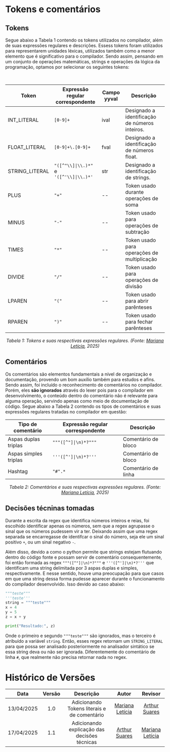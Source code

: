 

# Tokens e comentários

##  Tokens

Segue abaixo a Tabela 1 contendo os tokens utilizados no compilador, além de suas expressões regulares e descrições. Essess tokens foram utilizados para representarem unidades léxicas, utilizados também como a menor elemento que é significativo para o compilador. Sendo assim, pensando em um conjunto de operações matemáticas, strings e operações da lógica da programação, optamos por selecionar os seguintes tokens:

<br>

<center>

<table>
  <thead>
    <tr>
      <th>Token</th>
      <th>Expressão regular correspondente</th>
      <th>Campo yyval</th>
      <th>Descrição</th>
    </tr>
  </thead>
  <tbody>
    <tr>
      <td>INT_LITERAL</td>
      <td><code>[0-9]+</code></td>
      <td>ival</td>
      <td>Designado a identificação de números inteiros.</td>
    </tr>
    <tr>
      <td>FLOAT_LITERAL</td>
      <td><code>[0-9]+\.[0-9]+</code></td>
      <td>fval</td>
      <td>Designado a identificação de números float.</td>
    </tr>
    <tr>
      <td>STRING_LITERAL</td>
      <td><code>&quot;([^&quot;\\]|\\.)*&quot;</code> e <code>&#39;([^&#39;\\]|\\.)*&#39;</code></td>
      <td>str</td>
      <td>Designado a identificação de strings.</td>
    </tr>
    <tr>
      <td>PLUS</td>
      <td><code>&quot;+&quot;</code></td>
      <td>--</td>
      <td>Token usado durante operações de soma</td>
    </tr>
    <tr>
      <td>MINUS</td>
      <td><code>&quot;-&quot;</code></td>
      <td>--</td>
      <td>Token usado para operações de subtração</td>
    </tr>
    <tr>
      <td>TIMES</td>
      <td><code>&quot;*&quot;</code></td>
      <td>--</td>
      <td>Token usado para operações de multiplicação</td>
    </tr>
    <tr>
      <td>DIVIDE</td>
      <td><code>&quot;/&quot;</code></td>
      <td>--</td>
      <td>Token usado para operações de divisão</td>
    </tr>
    <tr>
      <td>LPAREN</td>
      <td><code>&quot;(&quot;</code></td>
      <td>--</td>
      <td>Token usado para abrir parênteses</td>
    </tr>
    <tr>
      <td>RPAREN</td>
      <td><code>&quot;)&quot;</code></td>
      <td>--</td>
      <td>Token usado para fechar parênteses</td>
    </tr>
  </tbody>
</table>

<p><em>Tabela 1: Tokens e suas respectivas expressões regulares. (Fonte: <a href="https://github.com/Marianannn">Mariana Letícia</a>, 2025)</em></p>

</center>

## Comentários

Os comentários são elementos fundamentais a nível de organização e documentação, provendo um bom auxílio também para estudos e afins. Sendo assim, foi incluído o reconhecimento de comentários no compilador. Porém, eles **são ignorados** através do lexer pois para o compilador em desenvolvimento, o conteúdo dentro do comentário não é relevante para alguma operação, servindo apenas como meio de documentação de código. Segue abaixo a Tabela 2 contendo os tipos de comentários e suas expressões regulares tratadas no compilador em questão:

<center>

<table>
  <thead>
    <tr>
      <th>Tipo de comentário</th>
      <th>Expressão regular correspondente</th>
      <th>Descrição</th>
    </tr>
  </thead>
  <tbody>
    <tr>
      <td>Aspas duplas triplas</td>
      <td><code>&quot;&quot;&quot;([^&quot;]|\n)*?&quot;&quot;&quot;</code></td>
      <td>Comentário de bloco</td>
    </tr>
    <tr>
      <td>Aspas simples triplas</td>
      <td><code>&#39;&#39;&#39;([^&#39;]|\n)*?&#39;&#39;&#39;</code></td>
      <td>Comentário de bloco</td>
    </tr>
    <tr>
      <td>Hashtag</td>
      <td><code>&quot;#&quot;.*</code></td>
      <td>Comentário de linha</td>
    </tr>
  </tbody>
</table>

<p><em>Tabela 2: Comentários e suas respectivas expressões regulares. (Fonte: <a href="https://github.com/Marianannn">Mariana Letícia</a>, 2025)</em></p>
</center>

## Decisões técninas tomadas

Durante a escrita da regex que identifica números inteiros e reias, foi escolhido identificar apenas os números, sem que a regex agrupasse o sinal que os números pudessem vir a ter. Deixando assim que uma regex separada se encarregasse de identifcar o sinal do número, seja ele um sinal positivo `+`, ou um sinal negativo `-`.

Além disso, devido a como o python permite que strings estejam flutuando dentro do código fonte e possam servir de comentário consequentemente, foi então formada as regex `"""([^"]|\n)*?"""` e `'''([^']|\n)*?'''` que identificam uma string delimitada por 3 aspas duplas e simples, respectivamente. E nesse sentido, houve uma preocupação para que casos em que uma string dessa forma pudesse aparecer durante o funcionamento do compilador desenvolvido. Isso devido ao caso abaixo:

```python    
"""teste"""
'''teste'''
string = """teste"""
x = 4 
y = 5
z = x + y

print("Resultado:", z)
```

Onde o primeiro e segundo `"""teste"""` são ignorados, mas o terceiro é atribuído a variável `string`. Então, esses regex retornam um `STRING_LITERAL` para que possa ser analisado posteriormente no analisador sintático se essa string deva ou não ser ignorada. Diferentemente do comentário de linha `#`, que realmente não precisa retornar nada no regex.
# Histórico de Versões

|**Data** | **Versão** | **Descrição** | **Autor** | **Revisor** |
|:---: | :---: | :---: | :---: | :---: |
| 13/04/2025 | 1.0 | Adicionando Tokens literais e de comentário | [Mariana Letícia](https://github.com/Marianannn) | [Arthur Suares](https://github.com/arthur-suares) |
| 17/04/2025 | 1.1 | Adicionando explicação das decisões técnicas |[Arthur Suares](https://github.com/arthur-suares) | [Mariana Letícia](https://github.com/Marianannn) |